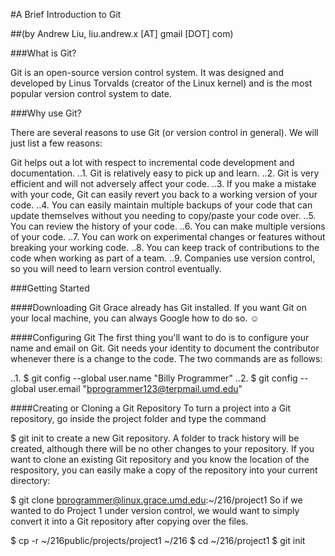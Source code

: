 #A Brief Introduction to Git

##(by Andrew Liu, liu.andrew.x [AT] gmail [DOT] com)

###What is Git?

Git is an open-source version control system. It was designed and developed by Linus Torvalds (creator of the Linux kernel) and is the most popular version control system to date.

###Why use Git?

There are several reasons to use Git (or version control in general). We will just list a few reasons:

Git helps out a lot with respect to incremental code development and documentation.
..1. Git is relatively easy to pick up and learn.
..2. Git is very efficient and will not adversely affect your code.
..3. If you make a mistake with your code, Git can easily revert you back to a working version of your code.
..4. You can easily maintain multiple backups of your code that can update themselves without you needing to copy/paste your code over.
..5. You can review the history of your code.
..6. You can make multiple versions of your code.
..7. You can work on experimental changes or features without breaking your working code.
..8. You can keep track of contributions to the code when working as part of a team.
..9. Companies use version control, so you will need to learn version control eventually.

###Getting Started

####Downloading Git
Grace already has Git installed. If you want Git on your local machine, you can always Google how to do so. ☺

####Configuring Git
The first thing you'll want to do is to configure your name and email on Git. Git needs your identity to document the contributor whenever there is a change to the code. The two commands are as follows:

..1. $ git config --global user.name "Billy Programmer"
..2. $ git config --global user.email "bprogrammer123@terpmail.umd.edu"

####Creating or Cloning a Git Repository
To turn a project into a Git repository, go inside the project folder and type the command

$ git init
to create a new Git repository. A folder to track history will be created, although there will be no other changes to your repository. If you want to clone an existing Git repository and you know the location of the respository, you can easily make a copy of the repository into your current directory:

$ git clone bprogrammer@linux.grace.umd.edu:~/216/project1
So if we wanted to do Project 1 under version control, we would want to simply convert it into a Git repository after copying over the files.

$ cp -r ~/216public/projects/project1 ~/216
$ cd ~/216/project1
$ git init
